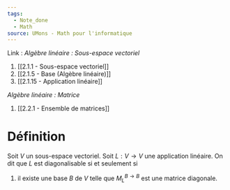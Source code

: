 ```yaml
---
tags:
  - Note_done
  - Math
source: UMons - Math pour l'informatique
---
```


Link :
_Algèbre linéaire : Sous-espace vectoriel_
1. [[2.1.1 - Sous-espace vectoriel]]
2. [[2.1.5 - Base (Algèbre linéaire)]]
3. [[2.1.15 - Application linéaire]]

_Algèbre linéaire : Matrice_
1. [[2.2.1 - Ensemble de matrices]]

# Définition
Soit $V$ un sous-espace vectoriel. 
Soit $L : V → V$ une application linéaire. 
On dit que $L$ est diagonalisable si et seulement si 
1. il existe une base $B$ de $V$ telle que $M^{B→B}_L$ est une matrice diagonale.

